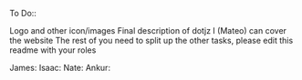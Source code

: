 To Do::

Logo and other icon/images
Final description of dotjz
I (Mateo) can cover the website
The rest of you need to split up the other tasks, please edit this readme with your roles

James:
Isaac:
Nate:
Ankur:

